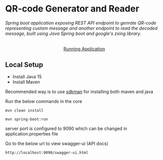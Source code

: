 # QR-code Generator and Reader

###### Spring boot application exposing REST API endpoint to genrate QR-code representing custom message and another endpoint to read the decoded message, built using Java Spring boot and google's zxing library.

<center>
	<a target='_blank' href='https://iris-qr-code-api-spring-boot.herokuapp.com/swagger-ui.html'>Running Application</a>
</center>

## Local Setup

* Install Java 15
* Install Maven

Recommended way is to use [sdkman](https://sdkman.io/) for installing both maven and java

Run the below commands in the core

```
mvn clean install
```

```
mvn spring-boot:run

```

server port is configured to 9090 which can be changed in application.properties file

Go to the below url to view swagger-ui (API docs)

```
http://localhost:9090/swagger-ui.html
```